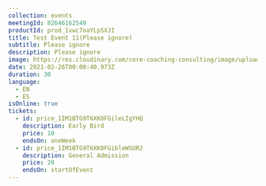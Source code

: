 ```yaml
---
collection: events
meetingId: 82646162549
productId: prod_Ixwc7oaYLpSXJI
title: Test Event 11(Please ignore)
subtitle: Please ignore
description: Please ignore
image: https://res.cloudinary.com/core-coaching-consulting/image/upload/v1600812431/happy%20group.jpg
date: 2021-02-26T00:00:40.973Z
duration: 30
language:
  - EN
  - ES
isOnline: true
tickets:
  - id: price_1IM1BTG9T6XK0FGileLIgYHQ
    description: Early Bird
    price: 10
    endsOn: oneWeek
  - id: price_1IM1BTG9T6XK0FGibleWSUR2
    description: General Admission
    price: 20
    endsOn: startOfEvent
---
```

